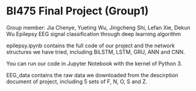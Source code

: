 # BI475 Final Project (Group1)
Group member: Jia Chenye, Yueting Wu, Jingcheng Shi, Lefan Xie, Dekun Wu
Epilepsy EEG signal classification through deep learning algorithm

epilepsy.ipynb contains the full code of our project and the network structures we have tried, including BiLSTM, LSTM, GRU, ANN and CNN. 

You can run our code in Jupyter Notebook with the kernel of Python 3.

EEG_data contains the raw data we downloaded from the descirption document of project, including 5 sets of F, N, O, S and Z.
